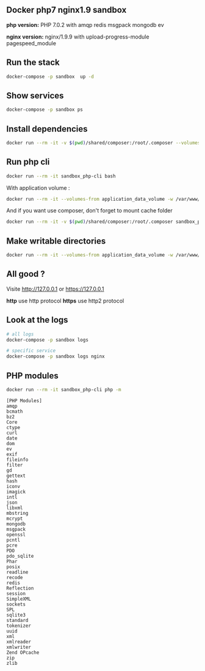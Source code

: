 Docker php7 nginx1.9 sandbox
--------------------------

**php version:** PHP 7.0.2 with amqp redis msgpack mongodb ev

**nginx version:** nginx/1.9.9 with upload-progress-module pagespeed_module


## Run the stack

```bash
docker-compose -p sandbox  up -d
```

## Show services

```bash
docker-compose -p sandbox ps
```

## Install dependencies

```bash
docker run --rm -it -v $(pwd)/shared/composer:/root/.composer --volumes-from application_data_volume -w /var/www/ sandbox_php-cli composer install
```

## Run php cli

```bash
docker run --rm -it sandbox_php-cli bash
```

With application volume : 

```bash
docker run --rm -it --volumes-from application_data_volume -w /var/www/ sandbox_php-cli bash
```

And if you want use composer, don't forget to mount cache folder

```bash
docker run --rm -it -v $(pwd)/shared/composer:/root/.composer sandbox_php-cli composer
```

## Make writable directories

```bash
docker run --rm -it --volumes-from application_data_volume -w /var/www/ busybox chmod 777 -Rf var/cache var/logs
```

## All good ?

Visite http://127.0.0.1 or https://127.0.0.1

**http** use http protocol
**https** use http2 protocol

## Look at the logs

```bash
# all logs
docker-compose -p sandbox logs

# specific service
docker-compose -p sandbox logs nginx
```

## PHP modules 

```bash
docker run --rm -it sandbox_php-cli php -m
```

```
[PHP Modules]
amqp
bcmath
bz2
Core
ctype
curl
date
dom
ev
exif
fileinfo
filter
gd
gettext
hash
iconv
imagick
intl
json
libxml
mbstring
mcrypt
mongodb
msgpack
openssl
pcntl
pcre
PDO
pdo_sqlite
Phar
posix
readline
recode
redis
Reflection
session
SimpleXML
sockets
SPL
sqlite3
standard
tokenizer
uuid
xml
xmlreader
xmlwriter
Zend OPcache
zip
zlib

```

